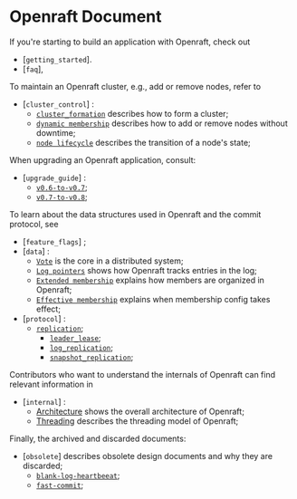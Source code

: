 # Openraft Document

If you're starting to build an application with Openraft, check out
- [`getting_started`].
- [`faq`],

To maintain an Openraft cluster, e.g., add or remove nodes, refer to
- [`cluster_control`] :
  - [`cluster_formation`](`cluster_control::cluster_formation`) describes how to form a cluster;
  - [`dynamic membership`](`cluster_control::dynamic_membership`) describes how to add or remove nodes without downtime;
  - [`node lifecycle`](`cluster_control::node_lifecycle`) describes the transition of a node's state;

When upgrading an Openraft application, consult:
- [`upgrade_guide`] :
  - [`v0.6-to-v0.7`](`upgrade_guide::upgrade_06_07`);
  - [`v0.7-to-v0.8`](`upgrade_guide::upgrade_07_08`);

To learn about the data structures used in Openraft and the commit protocol, see
- [`feature_flags`] ;
- [`data`] :
  - [`Vote`](`data::vote`) is the core in a distributed system;
  - [`Log pointers`](`data::log_pointers`) shows how Openraft tracks entries in the log;
  - [`Extended membership`](`data::extended_membership`) explains how members are organized in Openraft;
  - [`Effective membership`](`data::effective_membership`) explains when membership config takes effect;
- [`protocol`] :
  - [`replication`](`protocol::replication`);
    - [`leader_lease`](`protocol::replication::leader_lease`);
    - [`log_replication`](`protocol::replication::log_replication`);
    - [`snapshot_replication`](`protocol::replication::snapshot_replication`);

Contributors who want to understand the internals of Openraft can find relevant information in
- [`internal`] :
  - [Architecture](`crate::docs::internal::architecture`) shows the overall architecture of Openraft;
  - [Threading](`crate::docs::internal::threading`) describes the threading model of Openraft;

Finally, the archived and discarded documents:
- [`obsolete`] describes obsolete design documents and why they are discarded;
  - [`blank-log-heartbeeat`](`obsolete::heartbeat`);
  - [`fast-commit`](`obsolete::fast_commit`);
